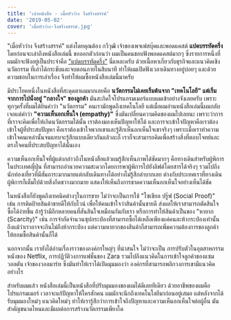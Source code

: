 ```yaml
---
title: 'เล่าหนังสือ - เมื่อหัวว่าง จึงสร้างสรรค์'
date: '2019-05-02'
cover: 'เมื่อหัวว่าง-จึงสร้างสรรค์.jpg'
---
```


"เมื่อหัวว่าง จึงสร้างสรรค์" แต่งโดยคุณต้อง กวีวุฒิ เจ้าของเพจเฟสบุ๊คและพอดแคสต์ **แปดบรรทัดครึ่ง** โดยก่อนจะเล่าถึงหนังสือเล่มนี้ ขอออกตัวก่อนว่า ผมเป็นคนชอบฟังพอดแคสต์มากๆ ซึ่งรายการหนึ่งที่ผมมักจะฟังอยู่เป็นประจำคือ <a href="https://podcasts.apple.com/la/podcast/%E0%B9%81%E0%B8%9B%E0%B8%94%E0%B8%9A%E0%B8%A3%E0%B8%A3%E0%B8%97-%E0%B8%94%E0%B8%84%E0%B8%A3-%E0%B8%87/id1449368123" target="_blank">"แปดบรรทัดครึ่ง"</a> นี่แหละครับ ด้วยเนื้อหาเกี่ยวกับธุรกิจและแนวคิดเชิงนวัตกรรม ที่เล่าได้กระชับและจบตอนภายในสิบนาที ทำให้ผมเปิดฟังเวลาเดินทางอยู่บ่อยๆ และด้วยความชอบในการเล่าเรื่อง จึงทำให้ผมซื้อหนังสือเล่มนี้มาครับ

มีประโยคหนึ่งในหนังสือที่สะดุดตาผมมากเลยคือ **นวัตกรรมไม่เคยเริ่มต้นจาก "เทคโนโลยี" แต่เริ่มจากการไปนั่งอยู่ "กลางใจ" ของลูกค้า** มันสะกิดใจโปรแกรมเมอร์แบบผมเข้าอย่างจังเลยครับ เพราะทุกๆครั้งที่ผมได้ยินคำว่า "นวัตกรรม" คนเรามักพูดถึงเทคโนโลยี แต่เมื่อผมอ่านหนังสือเล่มนี้ผมกลับเจอแต่คำว่า **"ความเห็นอกเห็นใจ (empathy)"** ซึ่งมันเปลี่ยนความคิดของผมไปเลยนะ เพราะว่าการที่เราจะคิดเพื่อให้เกิดนวัตกรรมได้นั้น เราต้องมองเห็นปัญหาให้ได้ และการจะเข้าใจปัญหาคือเราต้องเข้าใจผู้ที่ประสบปัญหา คือเราต้องเข้าใจพวกเขาและรู้สึกเห็นอกเห็นใจเขาจริงๆ เพราะเมื่อเราทำความเข้าใจคนเหล่านั้นจนแทบจะรู้สึกแบบเดียวกันแล้วละก็ เราก็จะสามารถคิดเพื่อสร้างสิ่งที่ตอบโจทย์และตรงใจคนที่ประสบปัญหาได้นั่นเอง

ความเห็นอกเห็นใจที่ผู้แต่งกล่าวถึงในหนังสือแล้วผมรู้สึกเห็นภาพได้ชัดมากๆ คือทางเดินสำหรับผู้พิการในประเทศญี่ปุ่น ที่สามารถอำนวยความสะดวกโดยการพาผู้พิการไปยังลิฟต์โดยสารได้จริงๆ รวมไปถึงนักท่องเที่ยวที่มีสัมภาระมากมายแต่กลับเดินทางได้อย่างไม่รู้สึกลำบากเลย ต่างกับประเทศเราที่ทางเดินผู้พิการก็เต็มไปด้วยสิ่งกีดขวางมากมาย แสดงให้เห็นถึงการขาดความเห็นอกเห็นใจอย่างเห็นได้ชัด

ในหนังสือก็ยังพูดถึงเทคนิคต่างๆในการขาย ไม่ว่าจะเป็นการใช้ "โซเชียล ปรู๊ฟ (Social Proof)" เช่น การติดป้ายสินค้าขายดีให้กับไวน์ เพื่อให้คนเข้าใจว่าสินค้านั้นขายดี ส่งผลให้เราสามารถตัดสินใจซื้อได้ง่ายขึ้น ถ้ารู้ว่ามีอีกหลายคนที่สันสินใจเหมือนกันกับเรา หรือการทำให้สินค้าเป็นของ "หายาก (Scarcity)" เช่น การจำกัดจำนวนซุปกระป๋องที่สามารถซื้อได้เหลือเพียงแค่คนละห้ากระป๋องเท่านั้น ถึงแม้ว่าเราอาจจะกินไม่ถึงห้ากระป๋อง แต่ความหายากของสินค้าก็สามารถเพิ่มความต้องการของลูกค้าให้ยอมซื้อสินค้านั้นก็ได้

นอกจากนั้น เรายังได้อ่านเรื่องราวขององค์กรใหญ่ๆ ที่น่าสนใจ ไม่ว่าจะเป็น การปรับตัวในอุตสาหกรรมหนังของ Netflix, การปฏิวัติวงการแฟชั่นของ Zara รวมไปถึงแนวคิดในการเข้าใจลูกค้าของแซม วอลตัน เจ้าของวอลมาร์ท ซึ่งมันทำให้เราได้เปิดมุมมองว่า องค์กรที่สามารถพลิกวงการเขามีแนวคิดอย่างไร

สำหรับผมแล้ว หนังสือเล่มนี้เป็นหนังสือที่ปรับมุมมองของผมได้ดีเลยทีเดียว ด้วยอาชีพของผมคือโปรแกรมเมอร์ เวลาจะแก้ปัญหาให้ใครสักคน ผมมักจะนึกถึงเทคโนโลยีมาก่อนอยู่เสมอ แต่หลังจากได้รับมุมมองใหม่ๆ แนวคิดใหม่ๆ ทำให้เรารู้สึกว่าการเข้าใจถึงปัญหาและความเห็นอกเห็นใจต่อผู้อื่น มันสำคัญขนาดไหนและมีผลต่อการสร้างนวัตกรรมเพียงใด
